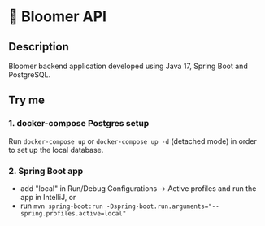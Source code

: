 # 🌻 Bloomer API

## Description

Bloomer backend application developed using Java 17, Spring Boot and PostgreSQL.

## Try me

### 1. docker-compose Postgres setup

Run ```docker-compose up``` or ```docker-compose up -d``` (detached mode) in order to set up the local database.

### 2. Spring Boot app

- add "local" in Run/Debug Configurations -> Active profiles and run the app in IntelliJ, or
- run ```mvn spring-boot:run -Dspring-boot.run.arguments="--spring.profiles.active=local"```
